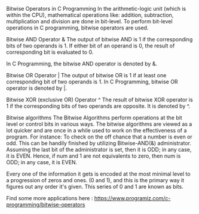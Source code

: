 Bitwise Operators in C Programming
In the arithmetic-logic unit (which is within the CPU), mathematical operations like: addition, subtraction, multiplication and division are done in bit-level. To perform bit-level operations in C programming, bitwise operators are used.

Bitwise AND Operator &
The output of bitwise AND is 1 if the corresponding bits of two operands is 1. If either bit of an operand is 0, the result of corresponding bit is evaluated to 0.

In C Programming, the bitwise AND operator is denoted by &.

Bitwise OR Operator |
The output of bitwise OR is 1 if at least one corresponding bit of two operands is 1. In C Programming, bitwise OR operator is denoted by |.

Bitwise XOR (exclusive OR) Operator ^
The result of bitwise XOR operator is 1 if the corresponding bits of two operands are opposite. It is denoted by ^.

Bitwise algorithms
The Bitwise Algorithms perform operations at the bit level or control bits in various ways. The bitwise algorithms are viewed as a lot quicker and are once in a while used to work on the effectiveness of a program. For instance: To check on the off chance that a number is even or odd. This can be handily finished by utilizing Bitwise-AND(&) administrator. Assuming the last bit of the administrator is set, then it is ODD; in any case, it is EVEN. Hence, if num and 1 are not equivalents to zero, then num is ODD; in any case, it is EVEN.

Every one of the information it gets is encoded at the most minimal level to a progression of zeros and ones. (0 and 1), and this is the primary way it figures out any order it's given. This series of 0 and 1 are known as bits.

Find some more applications here :
https://www.programiz.com/c-programming/bitwise-operators
